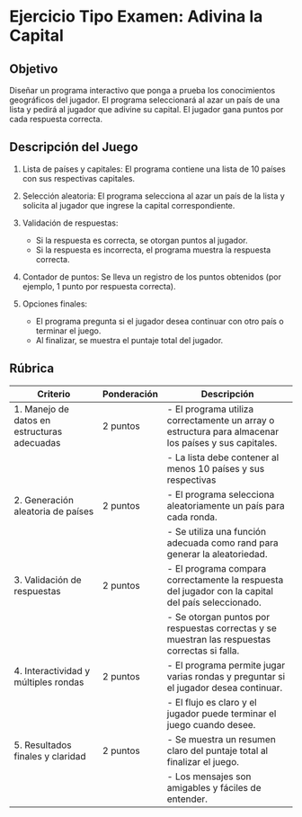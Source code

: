 # Ejercicio Tipo Examen: Adivina la Capital

## Objetivo

Diseñar un programa interactivo que ponga a prueba los conocimientos geográficos del jugador. El programa seleccionará al azar un país de una lista y pedirá al jugador que adivine su capital. El jugador gana puntos por cada respuesta correcta.

## Descripción del Juego

1. Lista de países y capitales: El programa contiene una lista de 10 países con sus respectivas capitales.

2. Selección aleatoria: El programa selecciona al azar un país de la lista y solicita al jugador que ingrese la capital correspondiente.

3. Validación de respuestas:
    * Si la respuesta es correcta, se otorgan puntos al jugador.
    * Si la respuesta es incorrecta, el programa muestra la respuesta correcta.

4. Contador de puntos: Se lleva un registro de los puntos obtenidos (por ejemplo, 1 punto por respuesta correcta).

5. Opciones finales:
    * El programa pregunta si el jugador desea continuar con otro país o terminar el juego.
    * Al finalizar, se muestra el puntaje total del jugador.

## Rúbrica

| Criterio                                                                                      | Ponderación | Descripción                                                                                          |
|-----------------------------------------------------------------------------------------------|-------------|------------------------------------------------------------------------------------------------------|
| 1. Manejo de datos en estructuras adecuadas                                                   | 2 puntos    | - El programa utiliza correctamente un array o estructura para almacenar los países y sus capitales. |
|                                                                                               |             | - La lista debe contener al menos 10 países y sus respectivas                                        |
| 2. Generación aleatoria de países                                                             | 2 puntos    | - El programa selecciona aleatoriamente un país para cada ronda.                                     |
|                                                                                               |             | - Se utiliza una función adecuada como rand para generar la aleatoriedad.                            |
| 3. Validación de respuestas                                                                   | 2 puntos    | - El programa compara correctamente la respuesta del jugador con la capital del país seleccionado.   |
|                                                                                               |             | - Se otorgan puntos por respuestas correctas y se muestran las respuestas correctas si falla.        |
| 4. Interactividad y múltiples rondas                                                          | 2 puntos    | - El programa permite jugar varias rondas y preguntar si el jugador desea continuar.                 |
|                                                                                               |             | - El flujo es claro y el jugador puede terminar el juego cuando desee.                               |
| 5. Resultados finales y claridad                                                              | 2 puntos    | - Se muestra un resumen claro del puntaje total al finalizar el juego.                               |
|                                                                                               |             | - Los mensajes son amigables y fáciles de entender.                                                  |
